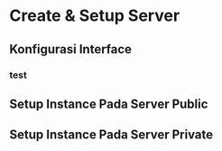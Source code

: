 # Create & Setup Server

## Konfigurasi Interface
### test
## Setup Instance Pada Server Public

## Setup Instance Pada Server Private

